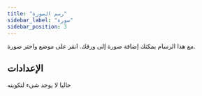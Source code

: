 ```yaml
---
title: "رسم الصورة"
sidebar_label: "صورة"
sidebar_position: 3
---
```


مع هذا الرسام يمكنك إضافة صورة إلى ورقك. انقر على موضع واختر صورة.

## الإعدادات

حاليا لا يوجد شيء لتكوينه
